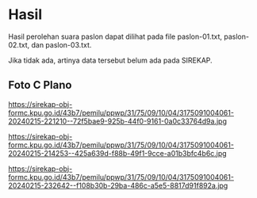 # Hasil

Hasil perolehan suara paslon dapat dilihat pada file paslon-01.txt, paslon-02.txt, dan paslon-03.txt.

Jika tidak ada, artinya data tersebut belum ada pada SIREKAP.

## Foto C Plano

https://sirekap-obj-formc.kpu.go.id/43b7/pemilu/ppwp/31/75/09/10/04/3175091004061-20240215-221210--72f5bae9-925b-44f0-9161-0a0c33764d9a.jpg

https://sirekap-obj-formc.kpu.go.id/43b7/pemilu/ppwp/31/75/09/10/04/3175091004061-20240215-214253--425a639d-f88b-49f1-9cce-a01b3bfc4b6c.jpg

https://sirekap-obj-formc.kpu.go.id/43b7/pemilu/ppwp/31/75/09/10/04/3175091004061-20240215-232642--f108b30b-29ba-486c-a5e5-8817d91f892a.jpg
